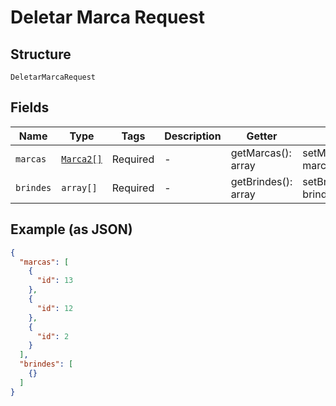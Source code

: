 
# Deletar Marca Request

## Structure

`DeletarMarcaRequest`

## Fields

| Name | Type | Tags | Description | Getter | Setter |
|  --- | --- | --- | --- | --- | --- |
| `marcas` | [`Marca2[]`](../../doc/models/marca-2.md) | Required | - | getMarcas(): array | setMarcas(array marcas): void |
| `brindes` | `array[]` | Required | - | getBrindes(): array | setBrindes(array brindes): void |

## Example (as JSON)

```json
{
  "marcas": [
    {
      "id": 13
    },
    {
      "id": 12
    },
    {
      "id": 2
    }
  ],
  "brindes": [
    {}
  ]
}
```

